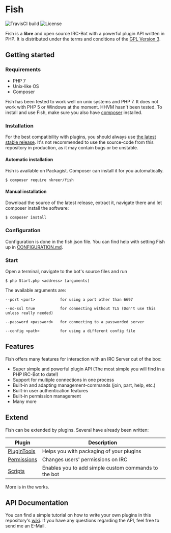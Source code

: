 # Fish 

![TravisCI build](https://travis-ci.org/nkreer/Fish.svg)
![License](https://img.shields.io/badge/License-GPL%20v3-blue.svg)

Fish is a **libre** and open source IRC-Bot with a powerful plugin API written in PHP. 
It is distributed under the terms and conditions of the [GPL Version 3](LICENSE).

## Getting started

### Requirements

* PHP 7
* Unix-like OS
* Composer

Fish has been tested to work well on unix systems and PHP 7.
It does not work with PHP 5 or Windows at the moment. HHVM hasn't been tested. 
To install and use Fish, make sure you also have [composer](https://getcomposer.org) installed. 

### Installation

For the best compatibility with plugins, you should always use [the latest stable release](https://github.com/nkreer/Fish/releases).
It's not recommended to use the source-code from this repository in production, as it may contain bugs or be unstable.
 
#### Automatic installation

Fish is available on Packagist. Composer can install it for you automatically.

`$ composer require nkreer/fish`
 
#### Manual installation
 
Download the source of the latest release, extract it, navigate there and let composer install the software:

`$ composer install`

### Configuration

Configuration is done in the fish.json file. You can find help with setting Fish up in [CONFIGURATION.md](CONFIGURATION.md).

### Start

Open a terminal, navigate to the bot's source files and run

`$ php Start.php <address> [arguments]`

The available arguments are:

```
--port <port>           for using a port other than 6697

--no-ssl true           for connecting without TLS (Don't use this unless really needed)

--password <password>   for connecting to a passworded server

--config <path>         for using a different config file
```

## Features

Fish offers many features for interaction with an IRC Server out of the box: 

* Super simple and powerful plugin API (The most simple you will find in a PHP IRC-Bot to date!)
* Support for multiple connections in one process
* Built-in and adapting management-commands (join, part, help, etc.)
* Built-in user authentication features
* Built-in permission management
* Many more

## Extend

Fish can be extended by plugins. Several have already been written: 

| Plugin | Description |
| ------ | ----------- |
|[PluginTools](https://github.com/nkreer/PluginTools)| Helps you with  packaging of your plugins |
|[Permissions](https://github.com/nkreer/Permissions)| Changes users' permissions on IRC |
|[Scripts](https://github.com/nkreer/Fish-Scripts)| Enables you to add simple custom commands to the bot |

More is in the works.

## API Documentation

You can find a simple tutorial on how to write your own plugins in this repository's [wiki](https://github.com/nkreer/Fish/wiki).
If you have any questions regarding the API, feel free to send me an E-Mail.